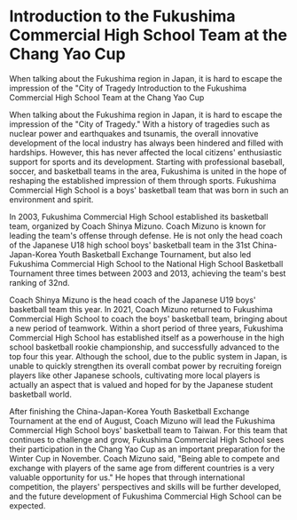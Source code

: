 # Introduction to the Fukushima Commercial High School Team at the Chang Yao Cup

When talking about the Fukushima region in Japan, it is hard to escape the impression of the "City of Tragedy 
 Introduction to the Fukushima Commercial High School Team at the Chang Yao Cup

When talking about the Fukushima region in Japan, it is hard to escape the impression of the "City of Tragedy." With a history of tragedies such as nuclear power and earthquakes and tsunamis, the overall innovative development of the local industry has always been hindered and filled with hardships. However, this has never affected the local citizens' enthusiastic support for sports and its development. Starting with professional baseball, soccer, and basketball teams in the area, Fukushima is united in the hope of reshaping the established impression of them through sports. Fukushima Commercial High School is a boys' basketball team that was born in such an environment and spirit.

In 2003, Fukushima Commercial High School established its basketball team, organized by Coach Shinya Mizuno. Coach Mizuno is known for leading the team's offense through defense. He is not only the head coach of the Japanese U18 high school boys' basketball team in the 31st China-Japan-Korea Youth Basketball Exchange Tournament, but also led Fukushima Commercial High School to the National High School Basketball Tournament three times between 2003 and 2013, achieving the team's best ranking of 32nd.

Coach Shinya Mizuno is the head coach of the Japanese U19 boys' basketball team this year. In 2021, Coach Mizuno returned to Fukushima Commercial High School to coach the boys' basketball team, bringing about a new period of teamwork. Within a short period of three years, Fukushima Commercial High School has established itself as a powerhouse in the high school basketball rookie championship, and successfully advanced to the top four this year. Although the school, due to the public system in Japan, is unable to quickly strengthen its overall combat power by recruiting foreign players like other Japanese schools, cultivating more local players is actually an aspect that is valued and hoped for by the Japanese student basketball world.

After finishing the China-Japan-Korea Youth Basketball Exchange Tournament at the end of August, Coach Mizuno will lead the Fukushima Commercial High School boys' basketball team to Taiwan. For this team that continues to challenge and grow, Fukushima Commercial High School sees their participation in the Chang Yao Cup as an important preparation for the Winter Cup in November. Coach Mizuno said, "Being able to compete and exchange with players of the same age from different countries is a very valuable opportunity for us." He hopes that through international competition, the players' perspectives and skills will be further developed, and the future development of Fukushima Commercial High School can be expected.